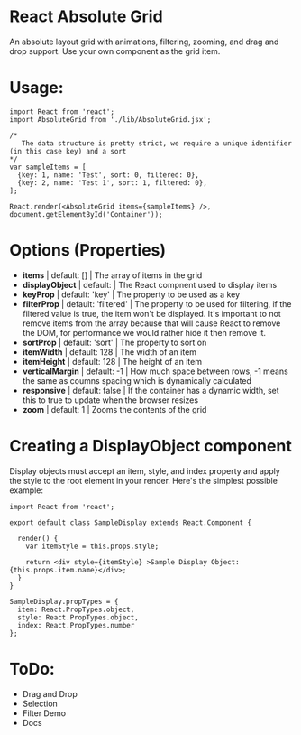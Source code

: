 React Absolute Grid
===================
An absolute layout grid with animations, filtering, zooming, and drag and drop support. Use your own component as the grid item.

Usage:
===

    import React from 'react';
    import AbsoluteGrid from './lib/AbsoluteGrid.jsx';
    
    /*
       The data structure is pretty strict, we require a unique identifier (in this case key) and a sort
    */
    var sampleItems = [
      {key: 1, name: 'Test', sort: 0, filtered: 0},
      {key: 2, name: 'Test 1', sort: 1, filtered: 0},
    ];
     
    React.render(<AbsoluteGrid items={sampleItems} />, document.getElementById('Container'));
    

Options (Properties)
=====

  * **items** | default: [] | The array of items in the grid
  * **displayObject** | default: <GridItem/> | The React compnent used to display items
  * **keyProp** | default: 'key' | The property to be used as a key 
  * **filterProp** | default: 'filtered' | The property to be used for filtering, if the filtered value is true, the item won't be displayed. It's important to not remove items from the array because that will cause React to remove the DOM, for performance we would rather hide it then remove it.
  * **sortProp** | default: 'sort' | The property to sort on
  * **itemWidth** | default: 128 | The width of an item
  * **itemHeight** | default: 128 | The height of an item
  * **verticalMargin** | default: -1 | How much space between rows, -1 means the same as coumns spacing which is dynamically calculated
  * **responsive** | default: false | If the container has a dynamic width, set this to true to update when the browser resizes
  * **zoom** | default: 1 | Zooms the contents of the grid

Creating a DisplayObject component
===
Display objects must accept an item, style, and index property and apply the style to the root element in your render. Here's the simplest possible example:

    import React from 'react';

    export default class SampleDisplay extends React.Component {

      render() {
        var itemStyle = this.props.style;

        return <div style={itemStyle} >Sample Display Object: {this.props.item.name}</div>;
      }
    }

    SampleDisplay.propTypes = {
      item: React.PropTypes.object,
      style: React.PropTypes.object,
      index: React.PropTypes.number
    };

ToDo:
===

 * Drag and Drop
 * Selection
 * Filter Demo
 * Docs
